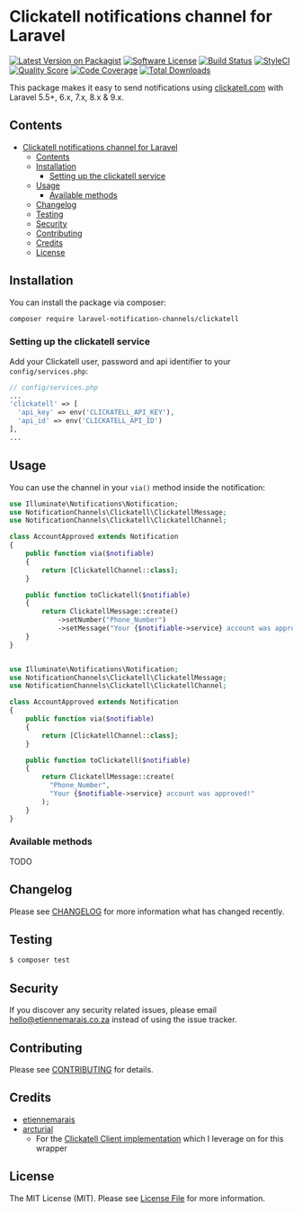 # Clickatell notifications channel for Laravel

[![Latest Version on Packagist](https://img.shields.io/packagist/v/laravel-notification-channels/clickatell.svg?style=flat-square)](https://packagist.org/packages/laravel-notification-channels/clickatell)
[![Software License](https://img.shields.io/badge/license-MIT-brightgreen.svg?style=flat-square)](LICENSE.md)
[![Build Status](https://img.shields.io/travis/laravel-notification-channels/clickatell/master.svg?style=flat-square)](https://travis-ci.org/laravel-notification-channels/clickatell)
[![StyleCI](https://github.styleci.io/repos/510833664/shield?branch=master)](https://github.styleci.io/repos/510833664)
[![Quality Score](https://scrutinizer-ci.com/g/vaionicle/clickatell/badges/quality-score.png?b=master)](https://scrutinizer-ci.com/g/vaionicle/clickatell/?branch=master)
[![Code Coverage](https://scrutinizer-ci.com/g/vaionicle/clickatell/badges/coverage.png?b=master)](https://scrutinizer-ci.com/g/vaionicle/clickatell/?branch=master)
[![Total Downloads](https://img.shields.io/packagist/dt/laravel-notification-channels/clickatell.svg?style=flat-square)](https://packagist.org/packages/laravel-notification-channels/clickatell)

This package makes it easy to send notifications using [clickatell.com](https://www.clickatell.com/) with Laravel 5.5+, 6.x, 7.x, 8.x & 9.x.

## Contents

- [Clickatell notifications channel for Laravel](#clickatell-notifications-channel-for-laravel)
  - [Contents](#contents)
  - [Installation](#installation)
    - [Setting up the clickatell service](#setting-up-the-clickatell-service)
  - [Usage](#usage)
    - [Available methods](#available-methods)
  - [Changelog](#changelog)
  - [Testing](#testing)
  - [Security](#security)
  - [Contributing](#contributing)
  - [Credits](#credits)
  - [License](#license)

## Installation

You can install the package via composer:

```bash
composer require laravel-notification-channels/clickatell
```

### Setting up the clickatell service

Add your Clickatell user, password and api identifier  to your `config/services.php`:

```php
// config/services.php
...
'clickatell' => [
  'api_key' => env('CLICKATELL_API_KEY'),
  'api_id' => env('CLICKATELL_API_ID')
],
...
```

## Usage

You can use the channel in your `via()` method inside the notification:

```php
use Illuminate\Notifications\Notification;
use NotificationChannels\Clickatell\ClickatellMessage;
use NotificationChannels\Clickatell\ClickatellChannel;

class AccountApproved extends Notification
{
    public function via($notifiable)
    {
        return [ClickatellChannel::class];
    }

    public function toClickatell($notifiable)
    {
        return ClickatellMessage::create()
            ->setNumber("Phone_Number")
            ->setMessage("Your {$notifiable->service} account was approved!");
    }
}
```

```php

use Illuminate\Notifications\Notification;
use NotificationChannels\Clickatell\ClickatellMessage;
use NotificationChannels\Clickatell\ClickatellChannel;

class AccountApproved extends Notification
{
    public function via($notifiable)
    {
        return [ClickatellChannel::class];
    }

    public function toClickatell($notifiable)
    {
        return ClickatellMessage::create(
          "Phone_Number", 
          "Your {$notifiable->service} account was approved!"
        );
    }
}
```

### Available methods

TODO

## Changelog

Please see [CHANGELOG](CHANGELOG.md) for more information what has changed recently.

## Testing

``` bash
$ composer test
```

## Security

If you discover any security related issues, please email hello@etiennemarais.co.za instead of using the issue tracker.

## Contributing

Please see [CONTRIBUTING](CONTRIBUTING.md) for details.

## Credits

- [etiennemarais](https://github.com/etiennemarais)
- [arcturial](https://github.com/arcturial)
  - For the [Clickatell Client implementation](https://github.com/arcturial/clickatell) which I leverage on for this wrapper

## License

The MIT License (MIT). Please see [License File](LICENSE.md) for more information.
